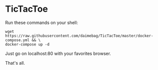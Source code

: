 # TicTacToe

Run these commands on your shell:

```
wget https://raw.githubusercontent.com/daimebag/TicTacToe/master/docker-compose.yml && \
docker-compose up -d
```

Just go on localhost:80 with your favorites browser. 

That's all.
